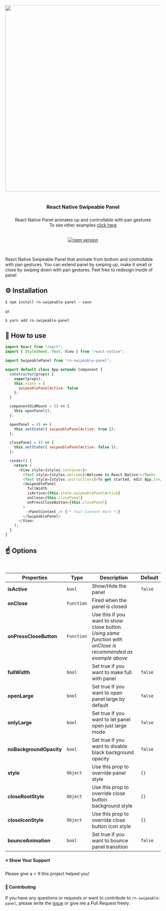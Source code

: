 <div align="center">
    <img src="https://user-images.githubusercontent.com/19428358/63675284-1da66280-c7f1-11e9-98d6-d6577fee4798.gif" width="auto" height="600">
</div>
<br/>

<div align="center"><h3>React Native Swipeable Panel<h3></div>
<div align="center">React Native Panel animates up and controllable with pan gestures</div>
<div align="center">To see other examples <a href="https://github.com/enesozturk/rn-swipeable-panel/tree/master/examples">click here</a></div>

<br/>

<div align="center">

[![npm version](https://img.shields.io/npm/v/rn-swipeable-panel.svg)](https://www.npmjs.com/package/rn-swipeable-panel)

</div>

<br/>

React Native Swipeable Panel that animate from bottom and controllable with pan gestures. You can extend panel by swiping up, make it small or close by swiping down with pan gestures. Feel free to redesign inside of panel

## ⚙️ Installation

```
$ npm install rn-swipeable-panel --save
```

or

```
$ yarn add rn-swipeable-panel
```

<!-- ## Usage -->

## 🚀 How to use

```javascript
import React from "react";
import { StyleSheet, Text, View } from "react-native";

import SwipeablePanel from "rn-swipeable-panel";

export default class App extends Component {
  constructor(props) {
    super(props);
    this.state = {
      swipeablePanelActive: false
    };
  }

  componentDidMount = () => {
    this.openPanel();
  };

  openPanel = () => {
    this.setState({ swipeablePanelActive: true });
  };

  closePanel = () => {
    this.setState({ swipeablePanelActive: false });
  };

  render() {
    return (
      <View style={styles.container}>
        <Text style={styles.welcome}>Welcome to React Native!</Text>
        <Text style={styles.instructions}>To get started, edit App.js</Text>
        <SwipeablePanel
          fullWidth
          isActive={this.state.swipeablePanelActive}
          onClose={this.closePanel}
          onPressCloseButton={this.closePanel}
        >
          <PanelContent /> {/* Your Content Here */}
        </SwipeablePanel>
      </View>
    );
  }
}
```

## ☝️ Options

<br/>

| Properties              | Type       | Description                                                                                                   | Default |
| ----------------------- | ---------- | ------------------------------------------------------------------------------------------------------------- | ------- |
| **isActive**            | `bool`     | Show/Hide the panel                                                                                           | `false` |
| **onClose**             | `Function` | Fired when the panel is closed                                                                                |         |
| **onPressCloseButton**  | `Function` | Use this if you want to show close button. _Using same function with onClose is recommended as example above_ |         |
| **fullWidth**           | `bool`     | Set true if you want to make full with panel                                                                  | `false` |
| **openLarge**           | `bool`     | Set true if you want to open panel large by default                                                           | `false` |
| **onlyLarge**           | `bool`     | Set true if you want to let panel open just large mode                                                        | `false` |
| **noBackgroundOpacity** | `bool`     | Set true if you want to disable black background opacity                                                      | `false` |
| **style**               | `Object`   | Use this prop to override panel style                                                                         | `{}`    |
| **closeRootStyle**      | `Object`   | Use this prop to override close button background style                                                       | `{}`    |
| **closeIconStyle**      | `Object`   | Use this prop to override close button icon style                                                             | `{}`    |
| **bounceAnimation**     | `bool`     | Set true if you want to bounce panel transition                                                               | `false` |

#### ⭐️ Show Your Support

Please give a ⭐️ if this project helped you!

#### 👏 Contributing

If you have any questions or requests or want to contribute to `rn-swipeable-panel`, please write the [issue](https://github.com/enesozturk/rn-swipeable-panel/issues) or give me a Pull Request freely.
